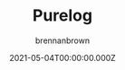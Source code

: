 ---
title: Purelog
github: https://github.com/brennanbrown/purelog
demo: https://purelog.netlify.app
author: brennanbrown
date: 2021-05-04T00:00:00.000Z
ssg:
  - Jekyll
cms:
  - Markdown
category:
  - Blog
description: >-
  A responsive sidebar Jekyll theme using the Pure.css framework, designed for
  writers and bloggers of all kinds.
draft: true
publish_date: '2020-11-08T04:33:19Z'
update_date: '2022-02-04T05:25:56Z'
github_star: 18
github_fork: 29
---